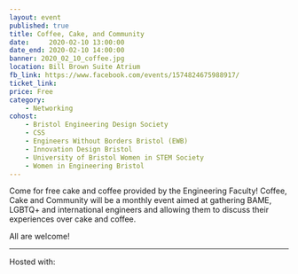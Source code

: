 ```yaml
---
layout: event
published: true
title: Coffee, Cake, and Community
date:     2020-02-10 13:00:00
date_end: 2020-02-10 14:00:00
banner: 2020_02_10_coffee.jpg
location: Bill Brown Suite Atrium
fb_link: https://www.facebook.com/events/1574824675988917/
ticket_link:
price: Free
category:
    - Networking
cohost:
    - Bristol Engineering Design Society
    - CSS
    - Engineers Without Borders Bristol (EWB)
    - Innovation Design Bristol
    - University of Bristol Women in STEM Society
    - Women in Engineering Bristol
---
```


Come for free cake and coffee provided by the Engineering Faculty! Coffee, Cake and Community will be a monthly event aimed at gathering BAME, LGBTQ+ and international engineers and allowing them to discuss their experiences over cake and coffee.

All are welcome!

---
Hosted with:

